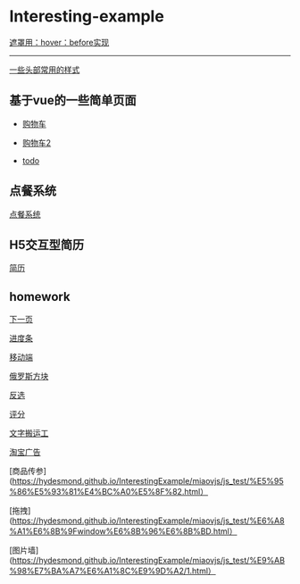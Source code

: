 # Interesting-example

[遮罩用：hover：before实现](https://hydesmond.github.io/InterestingExample/cssLayouts/shade/index.html)
<hr>

[一些头部常用的样式](https://hydesmond.github.io/InterestingExample/cssLayouts/header/index.html)

## 基于vue的一些简单页面

- [购物车](https://hydesmond.github.io/InterestingExample/Vue_learning/todo/shoppingcart.html)

- [购物车2](https://hydesmond.github.io/InterestingExample/Vue_learning/todo/shopping.html)

- [todo](https://hydesmond.github.io/InterestingExample/Vue_learning/todo/3.todo-1.html)

## 点餐系统
  
  [点餐系统](https://hydesmond.github.io/InterestingExample/Vue_learning/Pos/index.html)
  
  ## H5交互型简历
  
  [简历](https://hydesmond.github.io/InterestingExample/resume/index.html)

## homework
[下一页](https://hydesmond.github.io/InterestingExample/miaovjs/page/demo.html)

[进度条](https://hydesmond.github.io/InterestingExample/miaovjs/progressBar/demo.html)

[移动端](https://hydesmond.github.io/InterestingExample/miaovjs/js_test/%E7%A7%BB%E5%8A%A8%E7%AB%AF/1.html)

[俄罗斯方块](https://hydesmond.github.io/InterestingExample/miaovjs/js_test/%E4%BF%84%E7%BD%97%E6%96%AF%E6%96%B9%E5%9D%97.html)

[反选](https://hydesmond.github.io/InterestingExample/miaovjs/js_test/%E5%8F%8D%E9%80%89.html)

[评分](https://hydesmond.github.io/InterestingExample/miaovjs/js_test/%E7%99%BE%E5%BA%A6%E8%AF%84%E5%88%86.html)

[文字搬运工](https://hydesmond.github.io/InterestingExample/miaovjs/js_test/%E6%96%87%E5%AD%97%E6%90%AC%E8%BF%90%E5%B7%A5.html)

[淘宝广告](https://hydesmond.github.io/InterestingExample/miaovjs/js_test/%E6%B7%98%E5%AE%9D%E5%B9%BF%E5%91%8A.html)

[商品传参](https://hydesmond.github.io/InterestingExample/miaovjs/js_test/%E5%95%86%E5%93%81%E4%BC%A0%E5%8F%82.html）

[拖拽](https://hydesmond.github.io/InterestingExample/miaovjs/js_test/%E6%A8%A1%E6%8B%9Fwindow%E6%8B%96%E6%8B%BD.html）

[图片墙](https://hydesmond.github.io/InterestingExample/miaovjs/js_test/%E9%AB%98%E7%BA%A7%E6%A1%8C%E9%9D%A2/1.html）

